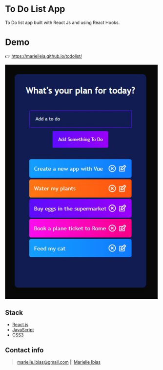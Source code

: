 # To Do List App

To Do list app built with React Js and using React Hooks.

# Demo
👉 https://marielleia.github.io/todolist/

<img src="/public/todolist.JPG"  width= 500px/>

## Stack

- [React.js](https://es.reactjs.org/)
- [JavaScript](https://developer.mozilla.org/es/docs/Web/JavaScript)
- [CSS3](https://developer.mozilla.org/es/docs/Web/CSS)

## Contact info

> marielle.ibias@gmail.com || [Marielle Ibias](https://github.com/marielleia)

